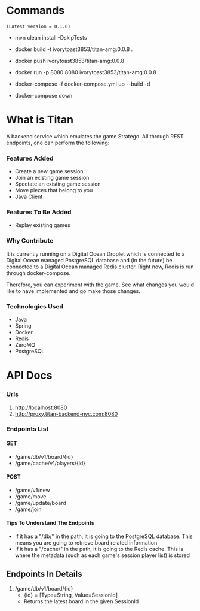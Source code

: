 # Commands

    (Latest version = 0.1.0)

   * mvn clean install -DskipTests
   * docker build -t ivorytoast3853/titan-amg:0.0.8 .
   * docker push ivorytoast3853/titan-amg:0.0.8
   * docker run -p 8080:8080 ivorytoast3853/titan-amg:0.0.8


   * docker-compose -f docker-compose.yml up --build -d
   * docker-compose down

# What is Titan
A backend service which emulates the game Stratego. All through REST endpoints, one can perform the following:
### Features Added   
* Create a new game session
* Join an existing game session
* Spectate an existing game session
* Move pieces that belong to you
* Java Client
### Features To Be Added
* Replay existing games

### Why Contribute
It is currently running on a Digital Ocean Droplet which is connected to a Digital Ocean managed PostgreSQL database
and (in the future) be connected to a Digital Ocean managed Redis cluster. Right now, Redis is run through docker-compose.

Therefore, you can experiment with the game. See what changes you would like to have implemented and go make those changes.

### Technologies Used
* Java
* Spring
* Docker
* Redis
* ZeroMQ
* PostgreSQL

# API Docs
### Urls
1. http://localhost:8080
2. http://proxy.titan-backend-nyc.com:8080

### Endpoints List
#### GET
* /game/db/v1/board/{id}
* /game/cache/v1/players/{id}

#### POST
* /game/v1/new
* /game/move
* /game/update/board
* /game/join

#### Tips To Understand The Endpoints
* If it has a "/db/" in the path, it is going to the PostgreSQL database. This means you are going to retrieve board related information
* If it has a "/cache/" in the path, it is going to the Redis cache. This is where the metadata (such as each game's session player list) is stored


## Endpoints In Details
1. /game/db/v1/board/{id}
   * {id} = [Type=String, Value=SessionId]
   * Returns the latest board in the given SessionId
